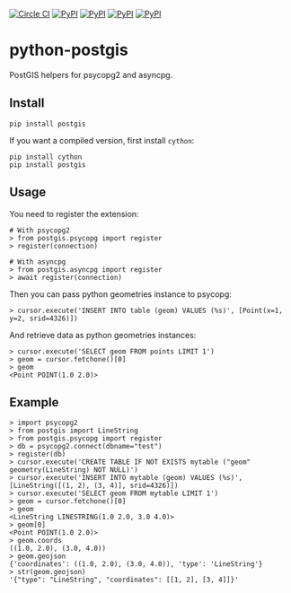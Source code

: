 [![Circle CI](https://img.shields.io/circleci/project/yohanboniface/psycopg-postgis.svg)](https://circleci.com/gh/yohanboniface/psycopg-postgis) [![PyPI](https://img.shields.io/pypi/v/psycopg-postgis.svg)](https://pypi.python.org/pypi/psycopg-postgis) [![PyPI](https://img.shields.io/pypi/pyversions/psycopg-postgis.svg)](https://pypi.python.org/pypi/psycopg-postgis) [![PyPI](https://img.shields.io/pypi/implementation/psycopg-postgis.svg)](https://pypi.python.org/pypi/psycopg-postgis) [![PyPI](https://img.shields.io/pypi/status/psycopg-postgis.svg)](https://pypi.python.org/pypi/psycopg-postgis)

# python-postgis

PostGIS helpers for psycopg2 and asyncpg.

## Install

    pip install postgis

If you want a compiled version, first install `cython`:

    pip install cython
    pip install postgis


## Usage

You need to register the extension:

    # With psycopg2
    > from postgis.psycopg import register
    > register(connection)

    # With asyncpg
    > from postgis.asyncpg import register
    > await register(connection)

Then you can pass python geometries instance to psycopg:

    > cursor.execute('INSERT INTO table (geom) VALUES (%s)', [Point(x=1, y=2, srid=4326)])

And retrieve data as python geometries instances:

    > cursor.execute('SELECT geom FROM points LIMIT 1')
    > geom = cursor.fetchone()[0]
    > geom
    <Point POINT(1.0 2.0)>


## Example

    > import psycopg2
    > from postgis import LineString
    > from postgis.psycopg import register
    > db = psycopg2.connect(dbname="test")
    > register(db)
    > cursor.execute('CREATE TABLE IF NOT EXISTS mytable ("geom" geometry(LineString) NOT NULL)')
    > cursor.execute('INSERT INTO mytable (geom) VALUES (%s)', [LineString([(1, 2), (3, 4)], srid=4326)])
    > cursor.execute('SELECT geom FROM mytable LIMIT 1')
    > geom = cursor.fetchone()[0]
    > geom
    <LineString LINESTRING(1.0 2.0, 3.0 4.0)>
    > geom[0]
    <Point POINT(1.0 2.0)>
    > geom.coords
    ((1.0, 2.0), (3.0, 4.0))
    > geom.geojson
    {'coordinates': ((1.0, 2.0), (3.0, 4.0)), 'type': 'LineString'}
    > str(geom.geojson)
    '{"type": "LineString", "coordinates": [[1, 2], [3, 4]]}'
